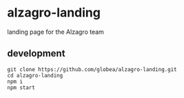 # alzagro-landing

landing page for the Alzagro team

## development

```
git clone https://github.com/globea/alzagro-landing.git
cd alzagro-landing
npm i
npm start
```
